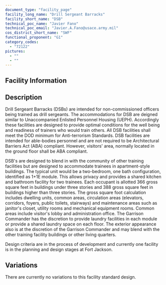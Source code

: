 ```yaml
---
document_type: "facility_page"
facility_long_name: "Drill Sergeant Barracks"
facility_short_name: "DSB"
technical_poc_name: "Javier Fano"
technical_poc_email: "Javier.A.Fano@usace.army.mil"
cos_district_short_name: "SWF"
functional_proponent: "G1"
category_codes:
  - "72122"
pictures:
  - ""
  - ""
---
```


## Facility Information

## Description

Drill Sergeant Barracks (DSBs) are intended for non-commissioned officers being trained as drill sergeants. The accommodations for DSB are deigned similar to Unaccompanied Enlisted Personnel Housing (UEPH). Accordingly these facilities are designed to provide optimal conditions for the well being and readiness of trainers who would train others. All DSB facilities shall meet the DOD minimum for Anti-terrorism Standards. DSB facilities are intended for able-bodies personnel and are not required to be Architectural Barriers Act (ABA) compliant. However, visitors' area, normally located in the ground floor shall be ABA compliant.

DSB's are designed to blend in with the community of other training facilities but are designed to accommodate trainees in apartment-style buildings. The typical unit would be a two-bedroom, one bath configuration, identified as 1+1E module. This allows privacy and provides a shared kitchen and bathroom facility for two trainees. Each occupant is allotted 366 gross square feet in buildings under three stories and 388 gross square feet in buildings higher than three stories. The gross square foot calculation includes dwelling units, common areas, circulation areas (elevators, corridors, foyers, public toilets, stairways) and maintenance areas such as janitor's closet, utility rooms and mechanical equipment rooms. Common areas include visitor's lobby and administration office. The Garrison Commander has the discretion to provide laundry facilities in each module or provide a shared laundry space on each floor. The exterior appearance also is at the discretion of the Garrison Commander and may blend with the other training facility buildings or other living quarters.

Design criteria are in the process of development and currently one facility is in the planning and design stages at Fort Jackson.

## Variations

There are currently no variations to this facility standard design.
